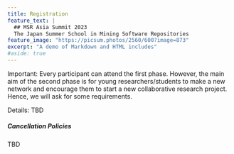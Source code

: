```yaml
---
title: Registration
feature_text: |
  ## MSR Asia Summit 2023
  The Japan Summer School in Mining Software Repositories
feature_image: "https://picsum.photos/2560/600?image=873"
excerpt: "A demo of Markdown and HTML includes"
#aside: true
---
```


Important: Every participant can attend the first phase. However, the main aim of the second phase is for young researchers/students to make a new network and encourage them to start a new collaborative research project. Hence, we will ask for some requirements. 

Details: TBD


##### Cancellation Policies

TBD
